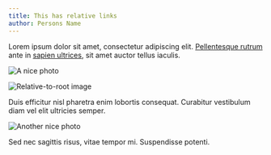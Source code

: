 ```yaml
---
title: This has relative links
author: Persons Name
---
```


Lorem ipsum dolor sit amet, consectetur adipiscing elit. [Pellentesque rutrum](/another-page) ante in [sapien ultrices](https://example.com), sit amet auctor tellus iaculis.

![A nice photo](/images/photo.jpg)

![Relative-to-root image](/news/images/photo.jpg)

Duis efficitur nisl pharetra enim lobortis consequat. Curabitur vestibulum diam vel elit ultricies semper.

![Another nice photo](http://example.com/images/photo.jpg)

Sed nec sagittis risus, vitae tempor mi. Suspendisse potenti.
